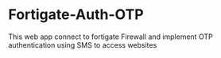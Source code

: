 # Fortigate-Auth-OTP
This web app connect to fortigate Firewall and implement OTP authentication using SMS to access websites
